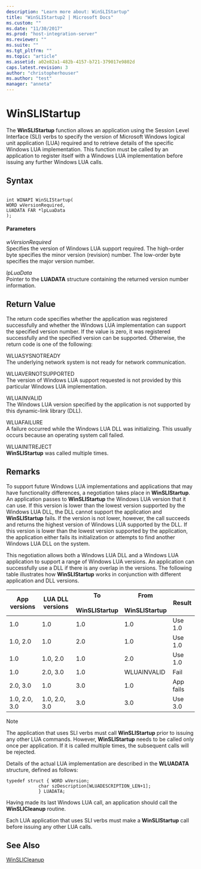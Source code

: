 ```yaml
---
description: "Learn more about: WinSLIStartup"
title: "WinSLIStartup2 | Microsoft Docs"
ms.custom: ""
ms.date: "11/30/2017"
ms.prod: "host-integration-server"
ms.reviewer: ""
ms.suite: ""
ms.tgt_pltfrm: ""
ms.topic: "article"
ms.assetid: a02e82a1-482b-4157-b721-379017e9802d
caps.latest.revision: 3
author: "christopherhouser"
ms.author: "test"
manager: "anneta"
---
```

# WinSLIStartup
The **WinSLIStartup** function allows an application using the Session Level Interface (SLI) verbs to specify the version of Microsoft Windows logical unit application (LUA) required and to retrieve details of the specific Windows LUA implementation. This function must be called by an application to register itself with a Windows LUA implementation before issuing any further Windows LUA calls.  
  
## Syntax  
  
```  
  
int WINAPI WinSLIStartup(   
WORD wVersionRequired,   
LUADATA FAR *lpLuaData  
);  
```  
  
#### Parameters  
 *wVersionRequired*  
 Specifies the version of Windows LUA support required. The high-order byte specifies the minor version (revision) number. The low-order byte specifies the major version number.  
  
 *lpLuaData*  
 Pointer to the **LUADATA** structure containing the returned version number information.  
  
## Return Value  
 The return code specifies whether the application was registered successfully and whether the Windows LUA implementation can support the specified version number. If the value is zero, it was registered successfully and the specified version can be supported. Otherwise, the return code is one of the following:  
  
 WLUASYSNOTREADY  
 The underlying network system is not ready for network communication.  
  
 WLUAVERNOTSUPPORTED  
 The version of Windows LUA support requested is not provided by this particular Windows LUA implementation.  
  
 WLUAINVALID  
 The Windows LUA version specified by the application is not supported by this dynamic-link library (DLL).  
  
 WLUAFAILURE  
 A failure occurred while the Windows LUA DLL was initializing. This usually occurs because an operating system call failed.  
  
 WLUAINITREJECT  
 **WinSLIStartup** was called multiple times.  
  
## Remarks  
 To support future Windows LUA implementations and applications that may have functionality differences, a negotiation takes place in **WinSLIStartup**. An application passes to **WinSLIStartup** the Windows LUA version that it can use. If this version is lower than the lowest version supported by the Windows LUA DLL, the DLL cannot support the application and **WinSLIStartup** fails. If the version is not lower, however, the call succeeds and returns the highest version of Windows LUA supported by the DLL. If this version is lower than the lowest version supported by the application, the application either fails its initialization or attempts to find another Windows LUA DLL on the system.  
  
 This negotiation allows both a Windows LUA DLL and a Windows LUA application to support a range of Windows LUA versions. An application can successfully use a DLL if there is any overlap in the versions. The following table illustrates how **WinSLIStartup** works in conjunction with different application and DLL versions.  
  
|App versions|LUA DLL versions|To<br /><br /> WinSLIStartup|From<br /><br /> WinSLIStartup|Result|  
|------------------|----------------------|--------------------------|----------------------------|------------|  
|1.0|1.0|1.0|1.0|Use 1.0|  
|1.0, 2.0|1.0|2.0|1.0|Use 1.0|  
|1.0|1.0, 2.0|1.0|2.0|Use 1.0|  
|1.0|2.0, 3.0|1.0|WLUAINVALID|Fail|  
|2.0, 3.0|1.0|3.0|1.0|App fails|  
|1.0, 2.0, 3.0|1.0, 2.0, 3.0|3.0|3.0|Use 3.0|  
  
> [!NOTE]
>  The application that uses SLI verbs must call **WinSLIStartup** prior to issuing any other LUA commands. However, **WinSLIStartup** needs to be called only once per application. If it is called multiple times, the subsequent calls will be rejected.  
  
 Details of the actual LUA implementation are described in the **WLUADATA** structure, defined as follows:  
  
```  
typedef struct { WORD wVersion;  
            char szDescription[WLUADESCRIPTION_LEN+1];  
            } LUADATA;  
```  
  
 Having made its last Windows LUA call, an application should call the **WinSLICleanup** routine.  
  
 Each LUA application that uses SLI verbs must make a **WinSLIStartup** call before issuing any other LUA calls.  
  
## See Also  
 [WinSLICleanup](../core/winslicleanup2.md)
